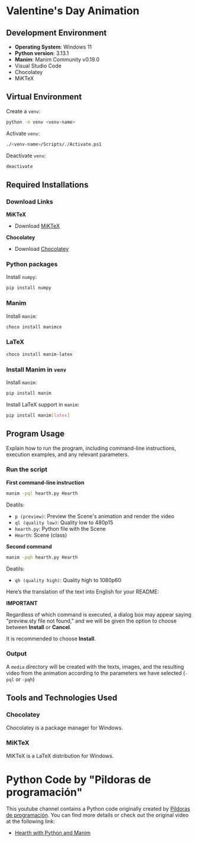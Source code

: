 # Valentine's Day Animation

## Development Environment

- **Operating System**: Windows 11
- **Python version**: 3.13.1
- **Manim**: Manim Community v0.19.0
- Visual Studio Code
- Chocolatey
- MiKTeX

## Virtual Environment

Create a `venv`:

```bash
python -m venv <venv-name>
```

Activate `venv`:

```bash
./<venv-name>/Scripts/./Activate.ps1
```

Deactivate `venv`:

```bash
deactivate
```

## Required Installations

### Download Links

**MiKTeX** 
- Download [MiKTeX](https://miktex.org/download)

**Chocolatey**
- Download [Chocolatey](https://chocolatey.org/install)

### Python packages

Install `numpy`:

```bash
pip install numpy
```

### Manim

Install `manim`:

```bash
choco install manimce
```

### LaTeX

```bash
choco install manim-latex
```

### Install Manim in `venv`

Install `manim`:

```bash
pip install manim
```

Install LaTeX support in `manim`:

```bash
pip install manim[latex]
```

## Program Usage
Explain how to run the program, including command-line instructions, execution examples, and any relevant parameters.

### Run the script

**First command-line instruction**

```bash
manim -pql hearth.py Hearth
```

Deatils:

- `p (preview)`:  Preview the Scene's animation and render the video
- `ql (quality low)`: Quality low to 480p15
- `hearth.py`: Python file with the Scene
- `Hearth`: Scene (class)

**Second command**

```bash
manim -pqh hearth.py Hearth
```

Deatils:

- `qh (quality high)`: Quality high to 1080p60

Here’s the translation of the text into English for your README:

**IMPORTANT**

Regardless of which command is executed, a dialog box may appear saying "preview.sty file not found," and we will be given the option to choose between **Install** or **Cancel**.

It is recommended to choose **Install**.

### Output

A `media` directory will be created with the texts, images, and the resulting video from the animation according to the parameters we have selected (`-pql` or `-pqh`)

## Tools and Technologies Used

### Chocolatey

Chocolatey is a package manager for Windows.

### MiKTeX

MiKTeX is a LaTeX distribution for Windows.


# Python Code by "Pildoras de programación"

This youtube channel contains a Python code originally created by [Pildoras de programación](https://www.youtube.com/@pildorasdeprogramacion). You can find more details or check out the original video at the following link:

- [Hearth with Python and Manim](https://www.youtube.com/shorts/3j1TcJ6cLJ0)
